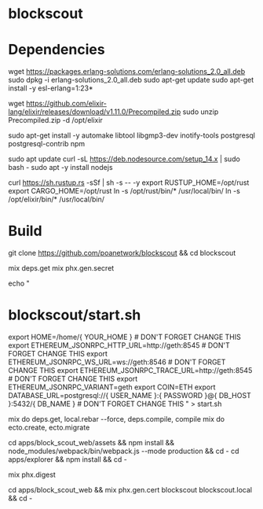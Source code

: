 # blockscout
# Dependencies
wget https://packages.erlang-solutions.com/erlang-solutions_2.0_all.deb
sudo dpkg -i erlang-solutions_2.0_all.deb
sudo apt-get update
sudo apt-get install -y esl-erlang=1:23*

wget https://github.com/elixir-lang/elixir/releases/download/v1.11.0/Precompiled.zip
sudo unzip Precompiled.zip -d /opt/elixir

sudo apt-get install -y automake libtool libgmp3-dev inotify-tools postgresql postgresql-contrib npm

sudo apt update
curl -sL https://deb.nodesource.com/setup_14.x | sudo bash -
sudo apt -y install nodejs

curl https://sh.rustup.rs -sSf | sh -s -- -y
export RUSTUP_HOME=/opt/rust
export CARGO_HOME=/opt/rust
ln -s /opt/rust/bin/* /usr/local/bin/
ln -s /opt/elixir/bin/* /usr/local/bin/

# Build
git clone https://github.com/poanetwork/blockscout && cd blockscout

mix deps.get
mix phx.gen.secret

echo "
# blockscout/start.sh

export HOME=/home/{ YOUR_HOME } # DON'T FORGET CHANGE THIS
export ETHEREUM_JSONRPC_HTTP_URL=http://geth:8545  # DON'T FORGET CHANGE THIS
export ETHEREUM_JSONRPC_WS_URL=ws://geth:8546  # DON'T FORGET CHANGE THIS
export ETHEREUM_JSONRPC_TRACE_URL=http://geth:8545  # DON'T FORGET CHANGE THIS
export ETHEREUM_JSONRPC_VARIANT=geth
export COIN=ETH
export DATABASE_URL=postgresql://{ USER_NAME }:{ PASSWORD }@{ DB_HOST }:5432/{ DB_NAME } # DON'T FORGET CHANGE THIS
" > start.sh

mix do deps.get, local.rebar --force, deps.compile, compile
mix do ecto.create, ecto.migrate

cd apps/block_scout_web/assets && npm install && node_modules/webpack/bin/webpack.js --mode production && cd -
cd apps/explorer && npm install && cd -

mix phx.digest

cd apps/block_scout_web && mix phx.gen.cert blockscout blockscout.local && cd -
